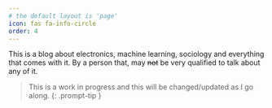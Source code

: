 ```yaml
---
# the default layout is 'page'
icon: fas fa-info-circle
order: 4
---
```


This is a blog about electronics, machine learning, sociology and everything that comes with it. By a person that, may ~~not~~ be very qualified to talk about any of it.

>This is a work in progress and this will be changed/updated as I go along.
{: .prompt-tip }
